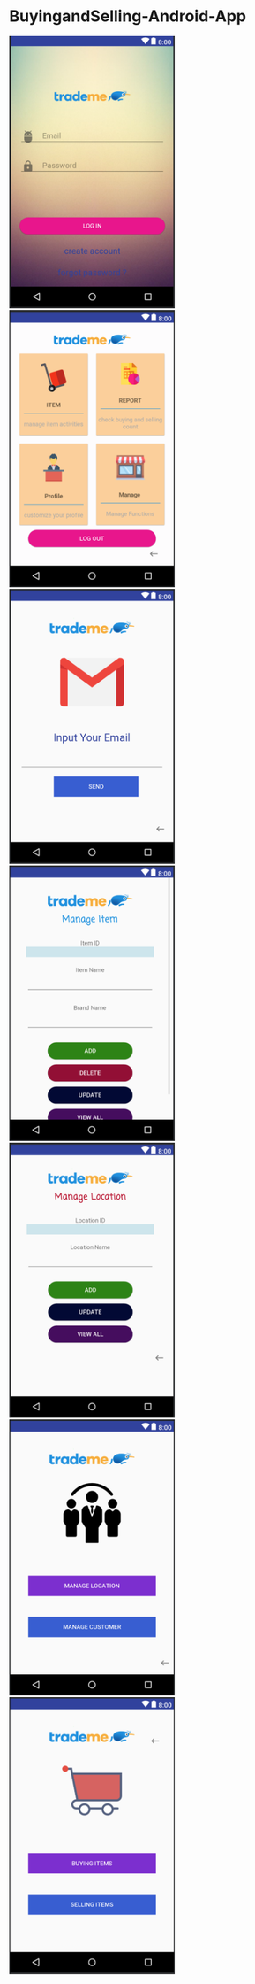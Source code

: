 # BuyingandSelling-Android-App

   <img src="https://github.com/ashanTharuka/BuyingandSelling-Android-App/blob/master/BuyingSellingSystem/src/java/edu/ijse/buyingsellingsystem/photos/1.png" width="300">
   
<img src="https://github.com/ashanTharuka/BuyingandSelling-Android-App/blob/master/BuyingSellingSystem/src/java/edu/ijse/buyingsellingsystem/photos/2.png" width="300">
<img src="https://github.com/ashanTharuka/BuyingandSelling-Android-App/blob/master/BuyingSellingSystem/src/java/edu/ijse/buyingsellingsystem/photos/3.png" width="300">
<img src="https://github.com/ashanTharuka/BuyingandSelling-Android-App/blob/master/BuyingSellingSystem/src/java/edu/ijse/buyingsellingsystem/photos/4.png" width="300">
     
<img src="https://github.com/ashanTharuka/BuyingandSelling-Android-App/blob/master/BuyingSellingSystem/src/java/edu/ijse/buyingsellingsystem/photos/5.png" width="300">
<img src="https://github.com/ashanTharuka/BuyingandSelling-Android-App/blob/master/BuyingSellingSystem/src/java/edu/ijse/buyingsellingsystem/photos/6.png" width="300">
<img src="https://github.com/ashanTharuka/BuyingandSelling-Android-App/blob/master/BuyingSellingSystem/src/java/edu/ijse/buyingsellingsystem/photos/7.png" width="300">
     
